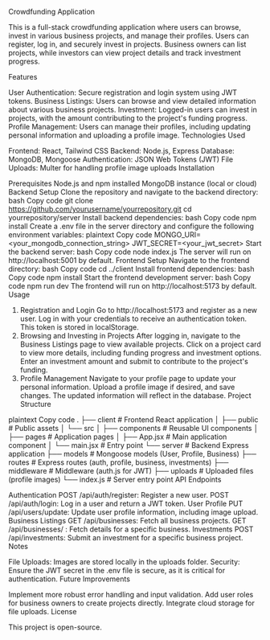 Crowdfunding Application

This is a full-stack crowdfunding application where users can browse, invest in various business projects, and manage their profiles. Users can register, log in, and securely invest in projects. Business owners can list projects, while investors can view project details and track investment progress.

Features

User Authentication: Secure registration and login system using JWT tokens.
Business Listings: Users can browse and view detailed information about various business projects.
Investment: Logged-in users can invest in projects, with the amount contributing to the project's funding progress.
Profile Management: Users can manage their profiles, including updating personal information and uploading a profile image.
Technologies Used

Frontend: React, Tailwind CSS
Backend: Node.js, Express
Database: MongoDB, Mongoose
Authentication: JSON Web Tokens (JWT)
File Uploads: Multer for handling profile image uploads
Installation

Prerequisites
Node.js and npm installed
MongoDB instance (local or cloud)
Backend Setup
Clone the repository and navigate to the backend directory:
bash
Copy code
git clone https://github.com/yourusername/yourrepository.git
cd yourrepository/server
Install backend dependencies:
bash
Copy code
npm install
Create a .env file in the server directory and configure the following environment variables:
plaintext
Copy code
MONGO_URI=<your_mongodb_connection_string>
JWT_SECRET=<your_jwt_secret>
Start the backend server:
bash
Copy code
node index.js
The server will run on http://localhost:5001 by default.
Frontend Setup
Navigate to the frontend directory:
bash
Copy code
cd ../client
Install frontend dependencies:
bash
Copy code
npm install
Start the frontend development server:
bash
Copy code
npm run dev
The frontend will run on http://localhost:5173 by default.
Usage

1. Registration and Login
Go to http://localhost:5173 and register as a new user.
Log in with your credentials to receive an authentication token. This token is stored in localStorage.
2. Browsing and Investing in Projects
After logging in, navigate to the Business Listings page to view available projects.
Click on a project card to view more details, including funding progress and investment options.
Enter an investment amount and submit to contribute to the project's funding.
3. Profile Management
Navigate to your profile page to update your personal information.
Upload a profile image if desired, and save changes. The updated information will reflect in the database.
Project Structure

plaintext
Copy code
.
├── client                   # Frontend React application
│   ├── public               # Public assets
│   └── src
│       ├── components       # Reusable UI components
│       ├── pages            # Application pages
│       ├── App.jsx          # Main application component
│       └── main.jsx         # Entry point
└── server                   # Backend Express application
    ├── models               # Mongoose models (User, Profile, Business)
    ├── routes               # Express routes (auth, profile, business, investments)
    ├── middleware           # Middleware (auth.js for JWT)
    ├── uploads              # Uploaded files (profile images)
    └── index.js             # Server entry point
API Endpoints

Authentication
POST /api/auth/register: Register a new user.
POST /api/auth/login: Log in a user and return a JWT token.
User Profile
PUT /api/users/update: Update user profile information, including image upload.
Business Listings
GET /api/businesses: Fetch all business projects.
GET /api/businesses/
: Fetch details for a specific business.
Investments
POST /api/investments: Submit an investment for a specific business project.
Notes

File Uploads: Images are stored locally in the uploads folder.
Security: Ensure the JWT secret in the .env file is secure, as it is critical for authentication.
Future Improvements

Implement more robust error handling and input validation.
Add user roles for business owners to create projects directly.
Integrate cloud storage for file uploads.
License

This project is open-source.